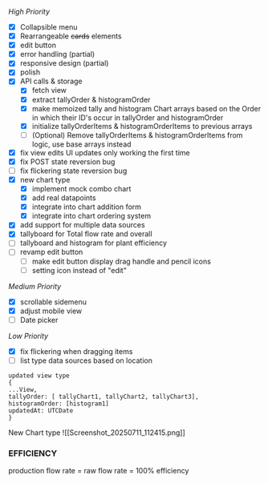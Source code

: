 *High Priority*
- [x] Collapsible menu
- [x] Rearrangeable ~~cards~~ elements
- [x] edit button
- [x] error handling (partial)
- [x] responsive design (partial)
- [x] polish
- [x] API calls & storage
	- [x] fetch view 
	- [x] extract tallyOrder & histogramOrder
	- [x] make memoized tally and histogram Chart arrays based on the Order in which their ID's occur in tallyOrder and histogramOrder
	- [x] initialize tallyOrderItems & histogramOrderItems to previous arrays
	- [ ] (Optional) Remove tallyOrderItems & histogramOrderItems from logic, use base arrays instead
- [x] fix view edits UI updates only working the first time
- [x] fix POST state reversion bug
- [ ] fix flickering state reversion bug
- [x] new chart type
	- [x] implement mock combo chart
	- [x] add real datapoints
	- [x] integrate into chart addition form
	- [x] integrate into chart ordering system
- [x] add support for multiple data sources
- [x] tallyboard for Total flow rate and overall
- [ ] tallyboard and histogram for plant efficiency
- [ ] revamp edit button
	- [ ] make edit button display drag handle and pencil icons
	- [ ] setting icon instead of "edit"

*Medium Priority*
- [x] scrollable sidemenu
- [x] adjust mobile view
- [ ] Date picker

*Low Priority*
- [x] fix flickering when dragging items
- [ ] list type data sources based on location

```
updated view type
{
...View,
tallyOrder: [ tallyChart1, tallyChart2, tallyChart3],
histogramOrder: [histogram1]
updatedAt: UTCDate
}
```

New Chart type
![[Screenshot_20250711_112415.png]]

### EFFICIENCY
production flow rate = raw flow rate = 100% efficiency